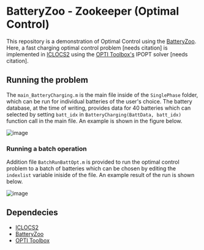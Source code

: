 # BatteryZoo - Zookeeper (Optimal Control) 

This repository is a demonstration of Optimal Control using the [BatteryZoo](https://github.com/acseCAPSlab/BatteryZoo). Here, a fast charging optimal control problem \[needs citation\] is implemented in [ICLOCS2](http://www.ee.ic.ac.uk/ICLOCS/) using the [OPTI Toolbox's](https://github.com/jonathancurrie/OPTI) IPOPT solver \[needs citation\].

## Running the problem

The ```main_BatteryCharging.m``` is the main file inside of the ```SinglePhase``` folder, which can be run for individual batteries of the user's choice. The battery database, at the time of writing, provides data for 40 batteries which can selected by setting ```batt_idx``` in ```BatteryCharging(BattData, batt_idx)``` function call in the main file. An example is shown in the figure below.

![image](https://github.com/acseCAPSlab/SheffieldBatteryLibrary_Control/blob/main/figs/StatePlots_Using_BatchFit.png)

### Running a batch operation 

Addition file ```BatchRunBattOpt.m``` is provided to run the optimal control problem to a batch of batteries which can be chosen by editing the ```indexlist``` variable iniside of the file. An example result of the run is shown below.

![image](https://github.com/acseCAPSlab/SheffieldBatteryLibrary_Control/blob/main/figs/MultipleBatteryBatchRun.png)


## Dependecies
- [ICLOCS2](http://www.ee.ic.ac.uk/ICLOCS/)
- [BatteryZoo](https://github.com/acseCAPSlab/BatteryZoo)
- [OPTI Toolbox](https://github.com/jonathancurrie/OPTI)
